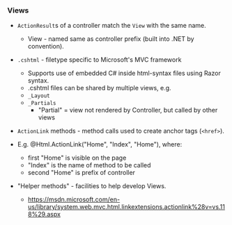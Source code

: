 ### Views
* `ActionResult`s of a controller match the `View` with the same name.
  * View - named same as controller prefix (built into .NET by convention).
* `.cshtml` - filetype specific to Microsoft's MVC framework
  * Supports use of embedded C# inside html-syntax files using Razor syntax.
  * .cshtml files can be shared by multiple views, e.g.
   * `_Layout`
   * `_Partials`
     * "Partial" = view not rendered by Controller, but called by other views


* `ActionLink` methods - method calls used to create anchor tags (`<href>`).
 * E.g.
@Html.ActionLink("Home", "Index", "Home"), where:
   *	first "Home" is visible on the page
   *	"Index" is the name of method to be called
   *	second "Home" is prefix of controller
  * "Helper methods" - facilities to help develop Views.
    *  https://msdn.microsoft.com/en-us/library/system.web.mvc.html.linkextensions.actionlink%28v=vs.118%29.aspx
